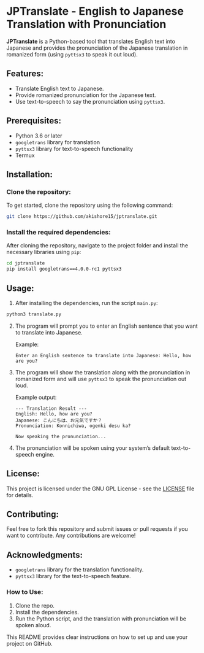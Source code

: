 

# JPTranslate - English to Japanese Translation with Pronunciation

**JPTranslate** is a Python-based tool that translates English text into Japanese and provides the pronunciation of the Japanese translation in romanized form (using `pyttsx3` to speak it out loud).

## Features:
- Translate English text to Japanese.
- Provide romanized pronunciation for the Japanese text.
- Use text-to-speech to say the pronunciation using `pyttsx3`.

## Prerequisites:
- Python 3.6 or later
- `googletrans` library for translation
- `pyttsx3` library for text-to-speech functionality
- Termux

## Installation:

### Clone the repository:
To get started, clone the repository using the following command:

```bash
git clone https://github.com/akishore15/jptranslate.git
```

### Install the required dependencies:
After cloning the repository, navigate to the project folder and install the necessary libraries using `pip`:

```bash
cd jptranslate
pip install googletrans==4.0.0-rc1 pyttsx3
```
## Usage:

1. After installing the dependencies, run the script `main.py`:

```bash
python3 translate.py
```

2. The program will prompt you to enter an English sentence that you want to translate into Japanese.
   
   Example:
   
   ```
   Enter an English sentence to translate into Japanese: Hello, how are you?
   ```

3. The program will show the translation along with the pronunciation in romanized form and will use `pyttsx3` to speak the pronunciation out loud.

   Example output:

   ```
   --- Translation Result ---
   English: Hello, how are you?
   Japanese: こんにちは、お元気ですか？
   Pronunciation: Konnichiwa, ogenki desu ka?

   Now speaking the pronunciation...
   ```

4. The pronunciation will be spoken using your system’s default text-to-speech engine.

## License:
This project is licensed under the GNU GPL License - see the [LICENSE](LICENSE) file for details.

## Contributing:
Feel free to fork this repository and submit issues or pull requests if you want to contribute. Any contributions are welcome!

## Acknowledgments:
- `googletrans` library for the translation functionality.
- `pyttsx3` library for the text-to-speech feature.

### How to Use:
1. Clone the repo.
2. Install the dependencies.
3. Run the Python script, and the translation with pronunciation will be spoken aloud.

This README provides clear instructions on how to set up and use your project on GitHub.

